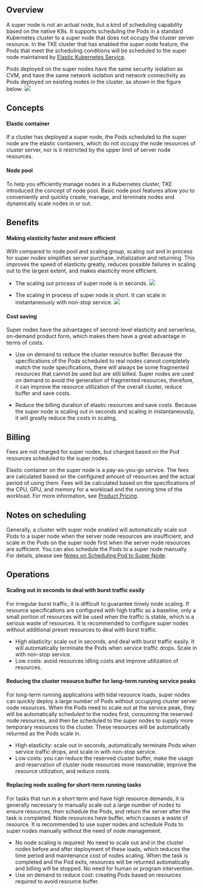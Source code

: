 ## Overview

A super node is not an actual node, but a kind of scheduling capability based on the native K8s. It supports scheduling the Pods in a standard Kubernetes cluster to a super node that does not occupy the cluster server resource. In the TKE cluster that has enabled the super node feature, the Pods that meet the scheduling conditions will be scheduled to the super node maintained by [Elastic Kubernetes Service](https://intl.cloud.tencent.com/document/product/457/34040).

Pods deployed on the super nodes have the same security isolation as CVM, and have the same network isolation and network connectivity as Pods deployed on existing nodes in the cluster, as shown in the figure below:
![](https://qcloudimg.tencent-cloud.cn/raw/c0860c9bad76f589e02820564d4f37ad.png)


## Concepts

#### Elastic container

If a cluster has deployed a super node, the Pods scheduled to the super node are the elastic containers, which do not occupy the node resources of cluster server, nor is it restricted by the upper limit of server node resources.


#### Node pool

To help you efficiently manage nodes in a Kubernetes cluster, TKE introduced the concept of node pool. Basic node pool features allow you to conveniently and quickly create, manage, and terminate nodes and dynamically scale nodes in or out.


## Benefits

#### Making elasticity faster and more efficient
With compared to node pool and scaling group, scaling out and in process for super nodes simplifies server purchase, initialization and returning. This improves the speed of elasticity greatly, reduces possible failures in scaling out to the largest extent, and makes elasticity more efficient.
- The scaling out process of super node is in seconds.
![](https://qcloudimg.tencent-cloud.cn/raw/44a63e4d52d5715ab27daf0efa56daea.png)


- The scaling in process of super node is short. It can scale in instantaneously with non-stop service.
![](https://qcloudimg.tencent-cloud.cn/raw/2ee65b1450485c3d1d1f2e16967bfb51.png)

#### Cost saving
Super nodes have the advantages of second-level elasticity and serverless, on-demand product form, which makes them have a great advantage in terms of costs.
- Use on demand to reduce the cluster resource buffer. Because the specifications of the Pods scheduled to real nodes cannot completely match the node specifications, there will always be some fragmented resources that cannot be used but are still billed. Super nodes are used on demand to avoid the generation of fragmented resources, therefore, it can improve the resource utilization of the overall cluster, reduce buffer and save costs.

- Reduce the billing duration of elastic resources and save costs. Because the super node is scaling out in seconds and scaling in instantaneously, it will greatly reduce the costs in scaling.

## Billing

Fees are not charged for super nodes, but charged based on the Pod resources scheduled to the super nodes.

Elastic container on the super node is a pay-as-you-go service. The fees are calculated based on the configured amount of resources and the actual period of using them. Fees will be calculated based on the specifications of the CPU, GPU, and memory for a workload and the running time of the workload. For more information, see [Product Pricing](https://intl.cloud.tencent.com/document/product/457/34055).

## Notes on scheduling

Generally, a cluster with super node enabled will automatically scale out Pods to a super node when the server node resources are insufficient, and scale in the Pods on the super node first when the server node resources are sufficient. You can also schedule the Pods to a super node manually. For details, please see [Notes on Scheduling Pod to Super Node](https://intl.cloud.tencent.com/document/product/457/39760).


## Operations

#### Scaling out in seconds to deal with burst traffic easily
For irregular burst traffic, it is difficult to guarantee timely node scaling. If resource specifications are configured with high traffic as a baseline, only a small portion of resources will be used when the traffic is stable, which is a serious waste of resources. It is recommended to configure super nodes without additional preset resources to deal with burst traffic.

- High elasticity: scale out in seconds, and deal with burst traffic easily. It will automatically terminate the Pods when service traffic drops. Scale in with non-stop service.
- Low costs: avoid resources idling costs and improve utilization of resources.

#### Reducing the cluster resource buffer for long-term running service peaks

For long-term running applications with tidal resource loads, super nodes can quickly deploy a large number of Pods without occupying cluster server node resources. When the Pods need to scale out at the service peak, they will be automatically scheduled to the nodes first, consuming the reserved node resources, and then be scheduled to the super nodes to supply more temporary resources to the cluster. These resources will be automatically returned as the Pods scale in.

- High elasticity: scale out in seconds, automatically terminate Pods when service traffic drops, and scale in with non-stop service.
- Low costs: you can reduce the reserved cluster buffer, make the usage and reservation of cluster node resources more reasonable, improve the resource utilization, and reduce costs.


#### Replacing node scaling for short-term running tasks
For tasks that run in a short term and have high resource demands, it is generally necessary to manually scale out a large number of nodes to ensure resources, then schedule the Pods, and return the server after the task is completed. Node resources have buffer, which causes a waste of resource. It is recommended to use super nodes and schedule Pods to super nodes manually without the need of node management.

- No node scaling is required: No need to scale out and in the cluster nodes before and after deployment of these loads, which reduces the time period and maintenance cost of nodes scaling. When the task is completed and the Pod exits, resources will be returned automatically and billing will be stopped. No need for human or program intervention.
- Use on demand to reduce cost: creating Pods based on resources required to avoid resource buffer.

